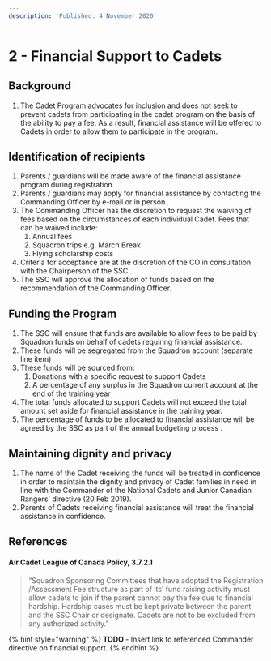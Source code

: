 ```yaml
---
description: 'Published: 4 November 2020'
---
```


# 2 - Financial Support to Cadets

## Background 

1. The Cadet Program advocates for inclusion and does not seek to prevent cadets from participating in the cadet program on the basis of the ability to pay a fee. As a result, financial assistance will be offered to Cadets in order to allow them to participate in the program.

## Identification of recipients

1. Parents / guardians will be made aware of the financial assistance program during registration.
2. Parents / guardians may apply for financial assistance by contacting the Commanding Officer by e-mail or in person.
3. The Commanding Officer has the discretion to request the waiving of fees based on the circumstances of each individual Cadet. Fees that can be waived include:
   1. Annual fees 
   2. Squadron trips e.g. March Break 
   3. Flying scholarship costs 
4. Criteria for acceptance are at the discretion of the CO in consultation with the Chairperson of the SSC   .
5. The SSC will approve the allocation of funds based on the recommendation of the Commanding Officer. 

## Funding the Program 

1. The SSC will ensure that funds are available to allow fees to be paid by Squadron funds on behalf of cadets requiring financial assistance. 
2. These funds will be segregated from the Squadron account \(separate line item\) 
3. These funds will be sourced from:
   1. Donations with a specific request to support Cadets 
   2. A percentage of any surplus in the Squadron current account at the end of the training year
4. The total funds allocated to support Cadets will not exceed the total amount set aside for financial assistance in the training year. 
5. The  percentage of funds to be allocated to financial assistance will be agreed by the SSC as part of the annual budgeting process   .

## Maintaining dignity and privacy 

1. The name of the Cadet receiving the funds will be treated in confidence in order to maintain the dignity and privacy of Cadet families in need in line with the Commander of the National Cadets and Junior Canadian Rangers' directive \(20 Feb 2019\).
2. Parents of Cadets receiving financial assistance will treat the financial assistance in confidence.

## References

#### Air Cadet League of Canada Policy, 3.7.2.1

> “Squadron Sponsoring Committees that have adopted the Registration /Assessment Fee structure as part of its’ fund raising activity must allow cadets to join if the parent cannot pay the fee due to financial hardship. Hardship cases must be kept private between the parent and the SSC Chair or designate. Cadets are not to be excluded from any authorized activity.”

{% hint style="warning" %}
**TODO** - Insert link to referenced Commander directive on financial support.
{% endhint %}

